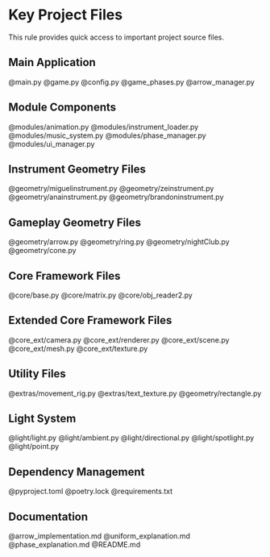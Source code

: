 # Key Project Files

This rule provides quick access to important project source files.

## Main Application

@main.py
@game.py
@config.py
@game_phases.py
@arrow_manager.py

## Module Components

@modules/animation.py
@modules/instrument_loader.py
@modules/music_system.py
@modules/phase_manager.py
@modules/ui_manager.py

## Instrument Geometry Files

@geometry/miguelinstrument.py
@geometry/zeinstrument.py
@geometry/anainstrument.py
@geometry/brandoninstrument.py

## Gameplay Geometry Files

@geometry/arrow.py
@geometry/ring.py
@geometry/nightClub.py
@geometry/cone.py

## Core Framework Files

@core/base.py
@core/matrix.py
@core/obj_reader2.py

## Extended Core Framework Files

@core_ext/camera.py
@core_ext/renderer.py
@core_ext/scene.py
@core_ext/mesh.py
@core_ext/texture.py

## Utility Files

@extras/movement_rig.py
@extras/text_texture.py
@geometry/rectangle.py

## Light System

@light/light.py
@light/ambient.py
@light/directional.py
@light/spotlight.py
@light/point.py

## Dependency Management

@pyproject.toml
@poetry.lock
@requirements.txt

## Documentation

@arrow_implementation.md
@uniform_explanation.md
@phase_explanation.md
@README.md 